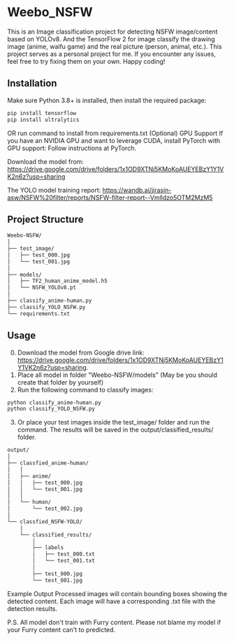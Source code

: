 # Weebo_NSFW
This is an Image classification project for detecting NSFW image/content based on YOLOv8. And the TensorFlow 2 for image classify the drawing image (anime, waifu game) and the real picture (person, animal, etc.). This project serves as a personal project for me. If you encounter any issues, feel free to try fixing them on your own. Happy coding!

## Installation

Make sure Python 3.8+ is installed, then install the required package:

```bash
pip install tensorflow
pip install ultralytics
```
OR run command to install from requirements.txt
(Optional) GPU Support
If you have an NVIDIA GPU and want to leverage CUDA, install PyTorch with GPU support: Follow instructions at PyTorch.

Download the model from: https://drive.google.com/drive/folders/1x1OD9XTNj5KMoKoAUEYEBzY1Y1VK2n6z?usp=sharing

The YOLO model training report: https://wandb.ai/jirasin-asw/NSFW%20filter/reports/NSFW-filter-report--Vmlldzo5OTM2MzM5

## Project Structure
```bash
Weebo-NSFW/
│
├── test_image/
│   ├── test_000.jpg
│   └── test_001.jpg
│
├── models/
│   ├── TF2_human_anime_model.h5
│   └── NSFW_YOLOv8.pt
│
├── classify_anime-human.py
├── classify_YOLO_NSFW.py
└── requirements.txt
```

## Usage
0. Download the model from Google drive link: https://drive.google.com/drive/folders/1x1OD9XTNj5KMoKoAUEYEBzY1Y1VK2n6z?usp=sharing.
1. Place all model in folder "Weebo-NSFW/models" (May be you should create that folder by yourself)
2. Run the following command to classify images:
```bash
python classify_anime-human.py
python classify_YOLO_NSFW.py
```
3. Or place your test images inside the test_image/ folder and run the command.
The results will be saved in the output/classified_results/ folder.
```bash
output/
│
├── classfied_anime-human/
│   │
│   ├── anime/
│   │   ├── test_000.jpg
│   │   └── test_001.jpg
│   │
│   └── human/
│       └── test_002.jpg
│
└── classfied_NSFW-YOLO/
    │
    └── classified_results/
        │
        ├── labels
        │   ├── test_000.txt
        │   └── test_001.txt
        │
        ├── test_000.jpg
        └── test_001.jpg
```

Example Output
Processed images will contain bounding boxes showing the detected content. Each image will have a corresponding .txt file with the detection results.

P.S. All model don't train with Furry content. Please not blame my model if your Furry content can't to predicted.
